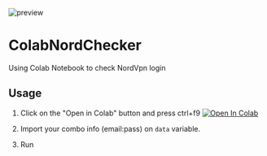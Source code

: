 ![preview](https://raw.githubusercontent.com/biplobsd/ColabNordChecker/master/src/preview.gif)

# ColabNordChecker
Using Colab Notebook to check NordVpn login


## Usage
1. Click on the "Open in Colab" button and press ctrl+f9 <a href="https://colab.research.google.com/github/biplobsd/ColabNordChecker/blob/master/NordChecker.ipynb" target="_parent\"><img src="https://colab.research.google.com/assets/colab-badge.svg" alt="Open In Colab"/></a>

2. Import your combo info (email:pass) on `data` variable.
3. Run
